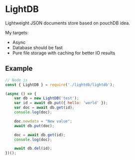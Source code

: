 # LightDB
Lightweight JSON documents store based on pouchDB idea.


My targets:
- Async
- Database should be fast
- Pure file storage with caching for better IO results


## Example
```javascript
// Node js
const { LightDB } = require('./lightdb/lightdb');

(async () => {
    var db = new LightDB('test');
    var id = await db.put({ hello: 'world' });
    var doc = await db.get(id);
    console.log(doc);

    doc.newdata = "New value";
    await db.put(doc);

    doc = await db.get(id);
    console.log(doc);

    await db.del(id);
})();
